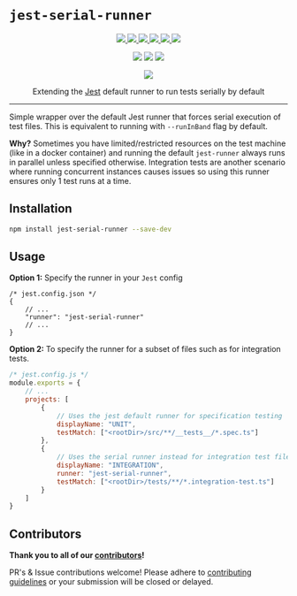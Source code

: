 # `jest-serial-runner`

<p align="center">
  <a href="https://www.npmjs.com/package/jest-serial-runner">
    <img src="https://img.shields.io/npm/v/jest-serial-runner" />
  </a>
  <a href="https://github.com/gabrieli/jest-serial-runner/LICENSE.md">
    <img src="https://img.shields.io/npm/l/jest-serial-runner?color=lightgrey">
  </a>
  <a href="https://github.com/gabrieli/jest-serial-runner/releases">
    <img src="https://img.shields.io/badge/&#9741-changelog-lightgrey">
  </a>
  <!-- <a href="https://github.com/gabrieli/jest-serial-runner/actions/workflows/cicd.yml">
    <img src="https://github.com/gabrieli/jest-serial-runner/actions/workflows/cicd.yml/badge.svg" >
  </a> -->
  <a href="https://github.com/gabrieli/jest-serial-runner/issues">
    <img src="https://img.shields.io/github/issues/gabrieli/jest-serial-runner">
  </a>
  <a href="https://github.com/gabrieli/jest-serial-runner/pulls">
    <img src="https://img.shields.io/github/issues-pr/gabrieli/jest-serial-runner?label=PRs">
  </a>
  <a href="https://snyk.io/advisor/npm-package/jest-serial-runner">
    <img src="https://img.shields.io/snyk/vulnerabilities/npm/jest-serial-runner">
  </a>
</p>
<p align="center">
  <img src="https://img.shields.io/npm/dependency-version/jest-serial-runner/peer/jest-runner">
  <img src="https://img.shields.io/static/v1?logo=javascript&label=JavaScript&message=CommonJs">
  <img src="https://img.shields.io/github/last-commit/gabrieli/jest-serial-runner">
</p>
<p align="center">
  <!-- <a href="https://github.com/semantic-release/semantic-release">
    <img src="https://img.shields.io/badge/%20%20%F0%9F%93%A6%F0%9F%9A%80-semantic--release-e10079.svg" >
  </a> -->
  <img src="https://img.shields.io/badge/Contributors-PR's_welcome-pink">
</p>
<p align="center">
  Extending the <a href="https://jestjs.io/">Jest</a>
  default runner to run tests serially by default
</p>

---

Simple wrapper over the default Jest runner that forces serial execution of test files. This is equivalent to running with `--runInBand` flag by default.

**Why?** Sometimes you have limited/restricted resources on the test machine (like in a docker container) and running the default `jest-runner` always runs in parallel unless specified otherwise. Integration tests are another scenario where running concurrent instances causes issues so using this runner ensures only 1 test runs at a time.

## Installation

```sh
npm install jest-serial-runner --save-dev
```

## Usage

**Option 1:** Specify the runner in your `Jest` config

```jsonc
/* jest.config.json */
{
    // ...
    "runner": "jest-serial-runner"
    // ...
}
```

**Option 2:** To specify the runner for a subset of files such as for integration tests.

```js
/* jest.config.js */
module.exports = {
    // ...
    projects: [
        {
            // Uses the jest default runner for specification testing
            displayName: "UNIT",
            testMatch: ["<rootDir>/src/**/__tests__/*.spec.ts"]
        },
        {
            // Uses the serial runner instead for integration test files
            displayName: "INTEGRATION",
            runner: "jest-serial-runner",
            testMatch: ["<rootDir>/tests/**/*.integration-test.ts"]
        }
    ]
}
```

## Contributors

**Thank you to all of our [contributors](./package.json)!**

PR's & Issue contributions welcome! Please adhere to
[contributing guidelines](./CONTRIBUTING.md)
or your submission will be closed or delayed.
